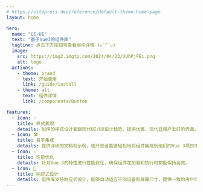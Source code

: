 ```yaml
---
# https://vitepress.dev/reference/default-theme-home-page
layout: home

hero:
  name: "CC-UI"
  text: "基于Vue3的组件库"
  tagline: 点击下方按钮可查看组件详情 (๑`^´๑)
  image:
    src: https://img2.imgtp.com/2024/04/23/UUhPjFEi.png
    alt: logo
  actions:
    - theme: brand
      text: 开始使用
      link: /guide/install
    - theme: alt
      text: 组件详情
      link: /components/Button

features:
  - icon: ✨
    title: 样式美观
    details: 组件的样式设计紧跟现代UI/UX设计趋势，提供优雅、现代且用户友好的界面。
  - icon: 🛠️
    title: 易于集成
    details: 提供详细的文档和示例，使开发者能够轻松地将组件集成到他们的Vue 3项目中。
  - icon: ✅
    title: 性能优化
    details: 针对Vue 3的特性进行性能优化，确保组件在加载和执行时都能保持高效。
  - icon: 🌷
    title: 响应式设计
    details: 组件库支持响应式设计，能够自动适应不同设备和屏幕尺寸，提供一致的用户体验。
---
```


